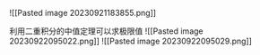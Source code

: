 ![[Pasted image 20230921183855.png]]

利用二重积分的中值定理可以求极限值
![[Pasted image 20230922095022.png]]
![[Pasted image 20230922095029.png]]

